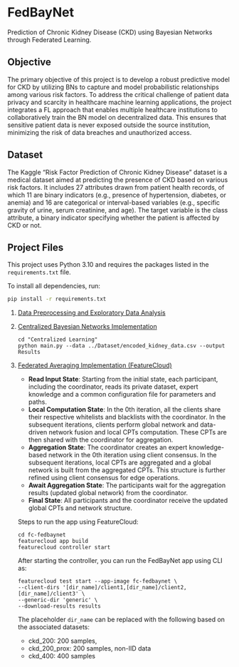 # FedBayNet
Prediction of Chronic Kidney Disease (CKD) using Bayesian Networks through Federated Learning.

## Objective
The primary objective of this project is to develop a robust predictive model for CKD by utilizing BNs to capture and model probabilistic relationships among various risk factors. To address the critical challenge of patient data privacy and scarcity in healthcare machine learning applications, the project integrates a FL approach that enables multiple healthcare institutions to collaboratively train the BN model on decentralized data. This ensures that sensitive patient data is never exposed outside the source institution, minimizing the risk of data breaches and unauthorized access. 

## Dataset
The Kaggle “Risk Factor Prediction of Chronic Kidney Disease” dataset is a medical dataset aimed at predicting the presence of CKD based on various risk factors. It includes 27 attributes drawn from patient health records, of which 11 are binary indicators (e.g., presence of hypertension, diabetes, or anemia) and 16 are categorical or interval-based variables (e.g., specific gravity of urine, serum creatinine, and age). The target variable is the class attribute, a binary indicator specifying whether the patient is affected by CKD or not.

## Project Files
This project uses Python 3.10 and requires the packages listed in the `requirements.txt` file.

To install all dependencies, run:

```bash
pip install -r requirements.txt
```

1. [Data Preprocessing and Exploratory Data Analysis](./Exploratory%20Data%20Analysis)
2. [Centralized Bayesian Networks Implementation](./Centralized%20Learning)
   ```
   cd "Centralized Learning"
   python main.py --data ../Dataset/encoded_kidney_data.csv --output Results
   ```
3. [Federated Averaging Implementation (FeatureCloud)](./fc-fedbaynet)
   - **Read Input State**: Starting from the initial state, each participant, including the coordinator, reads its private dataset, expert knowledge and a common configuration file for parameters and paths.
   - **Local Computation State**: In the 0th iteration, all the clients share their respective whitelists and blacklists with the coordinator. In the subsequent iterations, clients perform global network and data-driven network fusion
     and local CPTs computation. These CPTs are then shared with the coordinator for aggregation. 
   - **Aggregation State**: The coordinator creates an expert knowledge-based network in the 0th iteration using client consensus. In the subsequent iterations, local CPTs are aggregated and a global network is built from the aggregated
     CPTs. This structure is further refined using client consensus for edge operations.
   - **Await Aggregation State**: The participants wait for the aggregation results (updated global network) from the coordinator.
   - **Final State**: All participants and the coordinator receive the updated global CPTs and network structure.
  
   
   
   Steps to run the app using FeatureCloud:
   ```
   cd fc-fedbaynet
   featurecloud app build
   featurecloud controller start
   ```
   After starting the controller, you can run the FedBayNet app using CLI as:
   ```
   featurecloud test start --app-image fc-fedbaynet \
   --client-dirs '[dir_name]/client1,[dir_name]/client2,[dir_name]/client3' \
   --generic-dir 'generic' \
   --download-results results
   ```
   The placeholder `dir_name` can be replaced with the following based on the associated datasets:
   - ckd_200: 200 samples,
   - ckd_200_prox: 200 samples, non-IID data
   - ckd_400: 400 samples
